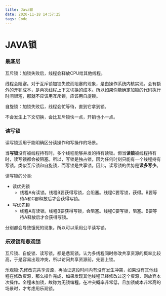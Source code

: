 ```yaml
---
title: Java锁
date: 2020-11-18 14:57:25
tags: Code
---
```


# JAVA锁

### 最底层

互斥锁：加锁失败后，线程会释放CPU给其他线程。

线程会阻塞。对于互斥锁加锁失败而阻塞的现象，是由操作系统内核实现。会有额外的开销成本，是两次线程上下文切换的成本。所以如果你能确定加锁的代码执行时间很短，那就不应该用互斥锁，应该用自旋锁。

自旋锁：加锁失败后，线程会忙等待，直到它拿到锁。

不会发生上下文切换，会比互斥锁快一点，开销也小一点。



### 读写锁

读写锁适用于能明确区分读操作和写操作的场景。

当**写锁**没有被线程持有时，多个线程能够并发的持有读锁。但当**读锁**被线程持有时，读写锁都会被阻塞。所以，写锁是独占锁，因为任何时刻只能有一个线程持有写锁，类似互斥锁和自旋锁，而写锁是共享锁。因此，读写锁的优势是**读多写少**。

读写锁的分类:

* 读优先锁
  * 线程A有读锁。线程B要获得写锁，会阻塞。线程C要写锁，获得。B要等待A和C都释放后才会获得写锁。
* 写优先锁
  * 线程A有读锁。线程B要获得写锁，会阻塞。线程C要写锁，阻塞。B要等待A释放后才会获得写锁。

分别都会导致饿死的现象，所以可以采用公平读写锁。

### 乐观锁和悲观锁

互斥锁、自旋锁、读写锁，都是悲观锁。认为多线程同时修改共享资源的概率比较高，于是容易出现冲突，所以访问共享资源前，先要上锁。

乐观锁:先修改完共享资源，再验证这段时间内有没有发生冲突，如果没有其他线程在修改资源，那么操作完成，如果发现其他线程已经修改过这个资源，则放弃本次操作。全程未加锁，故称为无锁编程。在冲突概率非常低，且加锁成本非常高的场景时，才考虑用乐观锁。

